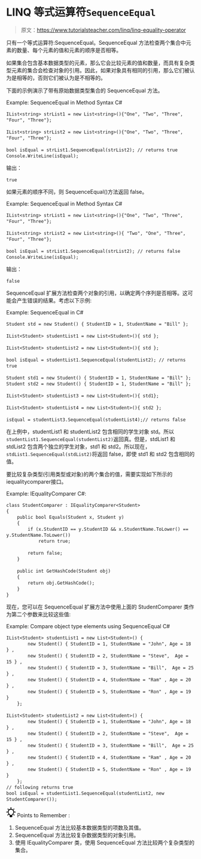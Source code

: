 # LINQ 等式运算符`SequenceEqual`

> 原文：<https://www.tutorialsteacher.com/linq/linq-equality-operator>

只有一个等式运算符:SequenceEqual。SequenceEqual 方法检查两个集合中元素的数量、每个元素的值和元素的顺序是否相等。

如果集合包含基本数据类型的元素，那么它会比较元素的值和数量，而具有复杂类型元素的集合会检查对象的引用。因此，如果对象具有相同的引用，那么它们被认为是相等的，否则它们被认为是不相等的。

下面的示例演示了带有原始数据类型集合的 SequenceEqual 方法。

Example: SequenceEqual in Method Syntax C#

```
IList<string> strList1 = new List<string>(){"One", "Two", "Three", "Four", "Three"};

IList<string> strList2 = new List<string>(){"One", "Two", "Three", "Four", "Three"};

bool isEqual = strList1.SequenceEqual(strList2); // returns true
Console.WriteLine(isEqual);
```

输出：

```
true
```

如果元素的顺序不同，则 SequenceEqual()方法返回 false。

Example: SequenceEqual in Method Syntax C#

```
IList<string> strList1 = new List<string>(){"One", "Two", "Three", "Four", "Three"};

IList<string> strList2 = new List<string>(){ "Two", "One", "Three", "Four", "Three"};

bool isEqual = strList1.SequenceEqual(strList2); // returns false
Console.WriteLine(isEqual);
```

输出：

```
false
```

SequenceEqual 扩展方法检查两个对象的引用，以确定两个序列是否相等。这可能会产生错误的结果。考虑以下示例:

Example: SequenceEqual in C#

```
Student std = new Student() { StudentID = 1, StudentName = "Bill" };

IList<Student> studentList1 = new List<Student>(){ std };

IList<Student> studentList2 = new List<Student>(){ std };

bool isEqual = studentList1.SequenceEqual(studentList2); // returns true

Student std1 = new Student() { StudentID = 1, StudentName = "Bill" };
Student std2 = new Student() { StudentID = 1, StudentName = "Bill" };

IList<Student> studentList3 = new List<Student>(){ std1};

IList<Student> studentList4 = new List<Student>(){ std2 };

isEqual = studentList3.SequenceEqual(studentList4);// returns false
```

在上例中，studentList1 和 studentList2 包含相同的学生对象 std。所以`studentList1.SequenceEqual(studentList2)`返回真。但是，stdList1 和 stdList2 包含两个独立的学生对象，std1 和 std2。所以现在，`stdList1.SequenceEqual(stdList2)`将返回 false，即使 std1 和 std2 包含相同的值。

要比较复杂类型(引用类型或对象)的两个集合的值，需要实现如下所示的 iequalitycomparer<t>接口。</t>

Example: IEqualityComparer C#:

```
class StudentComparer : IEqualityComparer<Student>
{
    public bool Equals(Student x, Student y)
    {
        if (x.StudentID == y.StudentID && x.StudentName.ToLower() == y.StudentName.ToLower())
            return true;

        return false;
    }

    public int GetHashCode(Student obj)
    {
        return obj.GetHashCode();
    }
}
```

现在，您可以在 SequenceEqual 扩展方法中使用上面的 StudentComparer 类作为第二个参数来比较这些值:

Example: Compare object type elements using SequenceEqual C#

```
IList<Student> studentList1 = new List<Student>() { 
        new Student() { StudentID = 1, StudentName = "John", Age = 18 } ,
        new Student() { StudentID = 2, StudentName = "Steve",  Age = 15 } ,
        new Student() { StudentID = 3, StudentName = "Bill",  Age = 25 } ,
        new Student() { StudentID = 4, StudentName = "Ram" , Age = 20 } ,
        new Student() { StudentID = 5, StudentName = "Ron" , Age = 19 } 
    };

IList<Student> studentList2 = new List<Student>() { 
        new Student() { StudentID = 1, StudentName = "John", Age = 18 } ,
        new Student() { StudentID = 2, StudentName = "Steve",  Age = 15 } ,
        new Student() { StudentID = 3, StudentName = "Bill",  Age = 25 } ,
        new Student() { StudentID = 4, StudentName = "Ram" , Age = 20 } ,
        new Student() { StudentID = 5, StudentName = "Ron" , Age = 19 } 
    };
// following returns true
bool isEqual = studentList1.SequenceEqual(studentList2, new StudentComparer());
```

![](img/85db52f5404f0c468e1b194aa487d6a1.png)  Points to Remember :

1.  SequenceEqual 方法比较基本数据类型的项数及其值。
2.  SequenceEqual 方法比较复杂数据类型的对象引用。
3.  使用 IEqualityComparer 类，使用 SequenceEqual 方法比较两个复杂类型的集合。